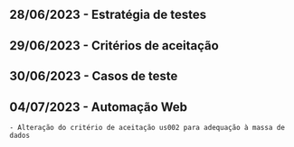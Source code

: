 ## 28/06/2023 - Estratégia de testes
## 29/06/2023 - Critérios de aceitação
## 30/06/2023 - Casos de teste
## 04/07/2023 - Automação Web
    - Alteração do critério de aceitação us002 para adequação à massa de dados